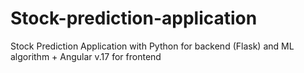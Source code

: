 # Stock-prediction-application
Stock Prediction Application with Python for backend (Flask) and ML algorithm + Angular v.17 for frontend
